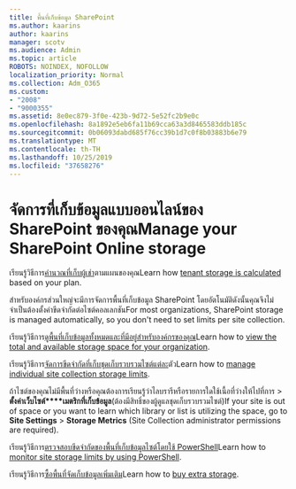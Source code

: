 ```yaml
---
title: พื้นที่เก็บข้อมูล SharePoint
ms.author: kaarins
author: kaarins
manager: scotv
ms.audience: Admin
ms.topic: article
ROBOTS: NOINDEX, NOFOLLOW
localization_priority: Normal
ms.collection: Adm_O365
ms.custom:
- "2008"
- "9000355"
ms.assetid: 8e0ec879-3f0e-423b-9d72-5e52fc2b9e0c
ms.openlocfilehash: 8a1892e5eb6fa11b69cca63a3d8465583ddb185c
ms.sourcegitcommit: 0b06093dabd685f76cc39b1d7c0f8b03883b6e79
ms.translationtype: MT
ms.contentlocale: th-TH
ms.lasthandoff: 10/25/2019
ms.locfileid: "37658276"
---
```

# <a name="manage-your-sharepoint-online-storage"></a><span data-ttu-id="0f097-102">จัดการที่เก็บข้อมูลแบบออนไลน์ของ SharePoint ของคุณ</span><span class="sxs-lookup"><span data-stu-id="0f097-102">Manage your SharePoint Online storage</span></span>

<span data-ttu-id="0f097-103">เรียนรู้วิธีการ[คำนวณที่เก็บผู้เช่า](https://docs.microsoft.com/office365/servicedescriptions/sharepoint-online-service-description/sharepoint-online-limits?redirectedfrom=MSDN#limits-by-plan)ตามแผนของคุณ</span><span class="sxs-lookup"><span data-stu-id="0f097-103">Learn how [tenant storage is calculated](https://docs.microsoft.com/office365/servicedescriptions/sharepoint-online-service-description/sharepoint-online-limits?redirectedfrom=MSDN#limits-by-plan) based on your plan.</span></span>

<span data-ttu-id="0f097-104">สำหรับองค์กรส่วนใหญ่จะมีการจัดการพื้นที่เก็บข้อมูล SharePoint โดยอัตโนมัติดังนั้นคุณจึงไม่จำเป็นต้องตั้งค่าขีดจำกัดต่อไซต์คอลเลกชัน</span><span class="sxs-lookup"><span data-stu-id="0f097-104">For most organizations, SharePoint storage is managed automatically, so you don't need to set limits per site collection.</span></span>

<span data-ttu-id="0f097-105">เรียนรู้วิธีการ[ดูพื้นที่เก็บข้อมูลทั้งหมดและที่มีอยู่สำหรับองค์กรของคุณ](https://docs.microsoft.com/sharepoint/manage-site-collection-storage-limits)</span><span class="sxs-lookup"><span data-stu-id="0f097-105">Learn how to [view the total and available storage space for your organization](https://docs.microsoft.com/sharepoint/manage-site-collection-storage-limits).</span></span>

<span data-ttu-id="0f097-106">เรียนรู้วิธีการ[จัดการขีดจำกัดที่เก็บชุดเก็บรวบรวมไซต์แต่ละ](https://docs.microsoft.com/sharepoint/manage-site-collection-storage-limits#manage-individual-site-storage-limits)ตัว</span><span class="sxs-lookup"><span data-stu-id="0f097-106">Learn how to [manage individual site collection storage limits](https://docs.microsoft.com/sharepoint/manage-site-collection-storage-limits#manage-individual-site-storage-limits).</span></span>

<span data-ttu-id="0f097-107">ถ้าไซต์ของคุณไม่มีพื้นที่ว่างหรือคุณต้องการเรียนรู้ว่าไลบรารีหรือรายการใดใช้เนื้อที่ว่างให้ไปที่การ > **ตั้งค่าเว็บไซต์\*\*\*\*เมตริกที่เก็บข้อมูล**(ต้องมีสิทธิ์ของผู้ดูแลชุดเก็บรวบรวมไซต์)</span><span class="sxs-lookup"><span data-stu-id="0f097-107">If your site is out of space or you want to learn which library or list is utilizing the space, go to **Site Settings** > **Storage Metrics** (Site Collection administrator permissions are required).</span></span>

<span data-ttu-id="0f097-108">เรียนรู้วิธีการ[ตรวจสอบขีดจำกัดของพื้นที่เก็บข้อมูลไซต์โดยใช้ PowerShell](https://docs.microsoft.com/sharepoint/manage-site-collection-storage-limits#monitor-site-storage-limits-by-using-powershell)</span><span class="sxs-lookup"><span data-stu-id="0f097-108">Learn how to [monitor site storage limits by using PowerShell](https://docs.microsoft.com/sharepoint/manage-site-collection-storage-limits#monitor-site-storage-limits-by-using-powershell).</span></span>

<span data-ttu-id="0f097-109">เรียนรู้วิธีการ[ซื้อพื้นที่จัดเก็บข้อมูลเพิ่มเติม](https://docs.microsoft.com/office365/admin/subscriptions-and-billing/add-storage-space)</span><span class="sxs-lookup"><span data-stu-id="0f097-109">Learn how to [buy extra storage](https://docs.microsoft.com/office365/admin/subscriptions-and-billing/add-storage-space).</span></span> 
  